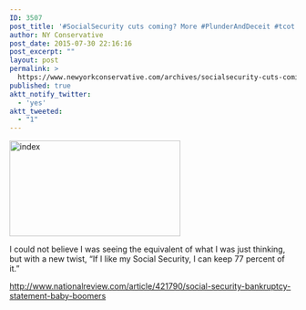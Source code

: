 ```yaml
---
ID: 3507
post_title: '#SocialSecurity cuts coming? More #PlunderAndDeceit #tcot #MakeAmericaGreatAgain'
author: NY Conservative
post_date: 2015-07-30 22:16:16
post_excerpt: ""
layout: post
permalink: >
  https://www.newyorkconservative.com/archives/socialsecurity-cuts-coming-more-plunderanddeceit-tcot-makeamericagreatagain/
published: true
aktt_notify_twitter:
  - 'yes'
aktt_tweeted:
  - "1"
---
```

<a href="http://newyorkconservative.s3.amazonaws.com/wp-content/uploads/2015/07/index3.jpeg"><img class="alignnone size-medium wp-image-3508" src="http://newyorkconservative.s3.amazonaws.com/wp-content/uploads/2015/07/index3-300x168.jpeg" alt="index" width="300" height="168" /></a>
<div>I could not believe I was seeing the equivalent of what I was just thinking, but with a new twist, “If I like my Social Security, I can keep 77 percent of it.”

<a href="http://www.nationalreview.com/article/421790/social-security-bankruptcy-statement-baby-boomers">http://www.nationalreview.com/article/421790/social-security-bankruptcy-statement-baby-boomers</a></div>